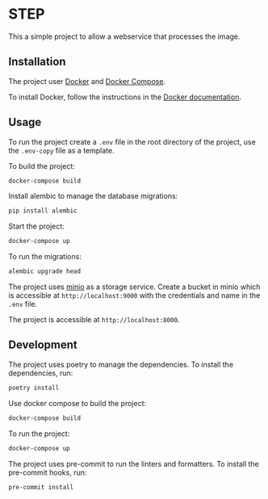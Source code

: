 # STEP
This a simple project to allow a webservice that processes the image.
## Installation
The project user [Docker](https://www.docker.com/) and [Docker Compose](https://docs.docker.com/compose/).

To install Docker, follow the instructions in the [Docker documentation](https://docs.docker.com/engine/installation/).

## Usage
To run the project create a `.env` file in the root directory of the project, use the `.env-copy` file as a template.

To build the project:
```bash
docker-compose build
```
Install alembic to manage the database migrations:
```bash
pip install alembic
```
Start the project:
```bash
docker-compose up
```

To run the migrations:
```bash
alembic upgrade head
```

The project uses [minio](https://min.io/) as a storage service. Create a bucket in minio which is accessible at `http://localhost:9000` with the credentials and name in the `.env` file.

The project is accessible at `http://localhost:8000`.



## Development
The project uses poetry to manage the dependencies. To install the dependencies, run:
```bash
poetry install
```

Use docker compose to build the project:
```bash
docker-compose build
```

To run the project:
```bash
docker-compose up
```

The project uses pre-commit to run the linters and formatters. To install the pre-commit hooks, run:
```bash
pre-commit install
```
